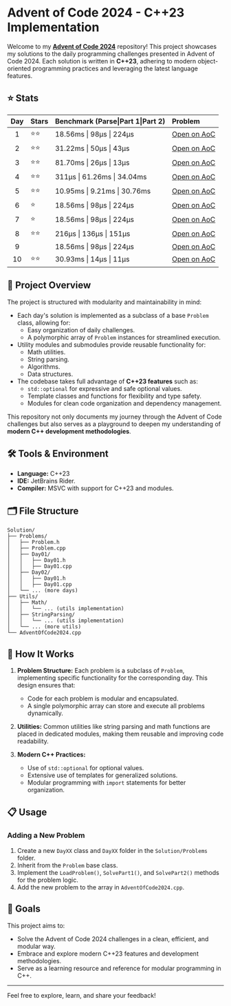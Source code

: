 
# Advent of Code 2024 - C++23 Implementation

Welcome to my [**Advent of Code 2024**](https://adventofcode.com/2024) repository! This project showcases my solutions to the daily programming challenges presented in Advent of Code 2024. Each solution is written in **C++23**, adhering to modern object-oriented programming practices and leveraging the latest language features.

## ⭐ Stats
| Day | Stars | Benchmark (Parse\|Part 1\|Part 2) | Problem |
|:-----:|:-------|:------------|:---------|
| 1     | ⭐⭐  | 18.56ms \| 98µs \| 224µs | [Open on AoC](https://adventofcode.com/2024/day/01) |
| 2   | ⭐⭐  | 31.22ms \| 50µs \| 43µs  | [Open on AoC](https://adventofcode.com/2024/day/02) |
| 3   | ⭐⭐  | 81.70ms \| 26µs \| 13µs  | [Open on AoC](https://adventofcode.com/2024/day/03) |
| 4   | ⭐⭐  | 311µs   \| 61.26ms \| 34.04ms | [Open on AoC](https://adventofcode.com/2024/day/04) |
| 5   | ⭐⭐  | 10.95ms \| 9.21ms \| 30.76ms | [Open on AoC](https://adventofcode.com/2024/day/05) |
| 6   | ⭐  | 18.56ms \| 98µs \| 224µs | [Open on AoC](https://adventofcode.com/2024/day/06) |
| 7   | ⭐  | 18.56ms \| 98µs \| 224µs | [Open on AoC](https://adventofcode.com/2024/day/07) |
| 8   | ⭐⭐  | 216µs \| 136µs \| 151µs | [Open on AoC](https://adventofcode.com/2024/day/08) |
| 9   |   | 18.56ms \| 98µs \| 224µs | [Open on AoC](https://adventofcode.com/2024/day/09) |
| 10   | ⭐⭐  | 30.93ms \| 14µs \| 11µs | [Open on AoC](https://adventofcode.com/2024/day/10) |

## 🚀 Project Overview

The project is structured with modularity and maintainability in mind:

- Each day's solution is implemented as a subclass of a base `Problem` class, allowing for:
  - Easy organization of daily challenges.
  - A polymorphic array of `Problem` instances for streamlined execution.
- Utility modules and submodules provide reusable functionality for:
  - Math utilities.
  - String parsing.
  - Algorithms.
  - Data structures.
- The codebase takes full advantage of **C++23 features** such as:
  - `std::optional` for expressive and safe optional values.
  - Template classes and functions for flexibility and type safety.
  - Modules for clean code organization and dependency management.

This repository not only documents my journey through the Advent of Code challenges but also serves as a playground to deepen my understanding of **modern C++ development methodologies**.

## 🛠️ Tools & Environment

- **Language:** C++23
- **IDE:** JetBrains Rider.
- **Compiler:** MSVC with support for C++23 and modules.

## 🗂️ File Structure

```
Solution/
├── Problems/
│   ├── Problem.h
│   ├── Problem.cpp
│   ├── Day01/
│   │   ├── Day01.h
│   │   ├── Day01.cpp
│   ├── Day02/
│   │   ├── Day01.h
│   │   ├── Day01.cpp
│   └── ... (more days)
├── Utils/
│   ├── Math/
│   │   └── ... (utils implementation)
│   ├── StringParsing/
│   │   └── ... (utils implementation)
│   └── ... (more utils)
└── AdventOfCode2024.cpp
```

## 🧩 How It Works

1. **Problem Structure:** Each problem is a subclass of `Problem`, implementing specific functionality for the corresponding day. This design ensures that:
   - Code for each problem is modular and encapsulated.
   - A single polymorphic array can store and execute all problems dynamically.

2. **Utilities:** Common utilities like string parsing and math functions are placed in dedicated modules, making them reusable and improving code readability.

3. **Modern C++ Practices:**
   - Use of `std::optional` for optional values.
   - Extensive use of templates for generalized solutions.
   - Modular programming with `import` statements for better organization.

## 📋 Usage

### Adding a New Problem
1. Create a new `DayXX` class and `DayXX` folder in the `Solution/Problems` folder.
2. Inherit from the `Problem` base class.
3. Implement the `LoadProblem()`, `SolvePart1()`, and `SolvePart2()` methods for the problem logic.
4. Add the new problem to the array in `AdventOfCode2024.cpp`.

## 🎯 Goals

This project aims to:
- Solve the Advent of Code 2024 challenges in a clean, efficient, and modular way.
- Embrace and explore modern C++23 features and development methodologies.
- Serve as a learning resource and reference for modular programming in C++.

---

Feel free to explore, learn, and share your feedback!
